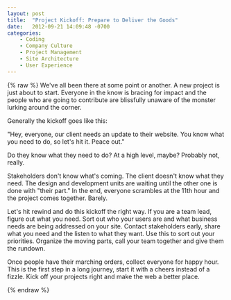 ```yaml
---
layout: post
title:  "Project Kickoff: Prepare to Deliver the Goods"
date:   2012-09-21 14:09:48 -0700
categories:
    - Coding
    - Company Culture
    - Project Management
    - Site Architecture
    - User Experience
---
```

{% raw %}
We've all been there at some point or another.  A new project is just about to start.  Everyone in the know is bracing for impact and the people who are going to contribute are blissfully unaware of the monster lurking around the corner.

Generally the kickoff goes like this:

"Hey, everyone, our client needs an update to their website.  You know what you need to do, so let's hit it.  Peace out."

Do they know what they need to do?  At a high level, maybe?  Probably not, really.

Stakeholders don't know what's coming.  The client doesn't know what they need.  The design and development units are waiting until the other one is done with "their part."  In the end, everyone scrambles at the 11th hour and the project comes together. Barely.

Let's hit rewind and do this kickoff the right way.  If you are a team lead, figure out what you need.  Sort out who your users are and what business needs are being addressed on your site.  Contact stakeholders early, share what you need and the listen to what they want. Use this to sort out your priorities.  Organize the moving parts, call your team together and give them the rundown.

Once people have their marching orders, collect everyone for happy hour.  This is the first step in a long journey, start it with a cheers instead of a fizzle.  Kick off your projects right and make the web a better place.


{% endraw %}
    